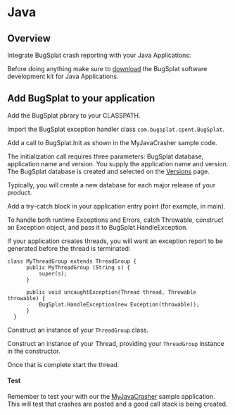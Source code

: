 # Java

## Overview

Integrate BugSplat crash reporting with your Java Applications:

Before doing anything make sure to [download](https://app.bugsplat.com/browse/download\_item.php/?item=java) the BugSplat software development kit for Java Applications.

## Add BugSplat to your application

Add the BugSplat pbrary to your CLASSPATH.

Import the BugSplat exception handler class `com.bugsplat.cpent.BugSplat`.

Add a call to BugSplat.Init as shown in the MyJavaCrasher sample code.

The initialization call requires three parameters: BugSplat database, application name and version. You supply the application name and version. The BugSplat database is created and selected on the [Versions](https://app.bugsplat.com/v2/versions) page.

Typically, you will create a new database for each major release of your product.

Add a try-catch block in your application entry point (for example, in main).

To handle both runtime Exceptions and Errors, catch Throwable, construct an Exception object, and pass it to BugSplat.HandleException.

If your application creates threads, you will want an exception report to be generated before the thread is terminated:

```
class MyThreadGroup extends ThreadGroup {
      public MyThreadGroup (String s) {
          super(s);
      }
              
      public void uncaughtException(Thread thread, Throwable throwable) {
          BugSplat.HandleException(new Exception(throwable));                     
      }
  }
```

Construct an instance of your `ThreadGroup` class.

Construct an instance of your Thread, providing your `ThreadGroup` instance in the constructor.

Once that is complete start the thread.

#### Test

Remember to test your with our the [MyJavaCrasher](../../posting-a-test-crash/myjavacrasher.md) sample application. This will test that crashes are posted and a good call stack is being created.
